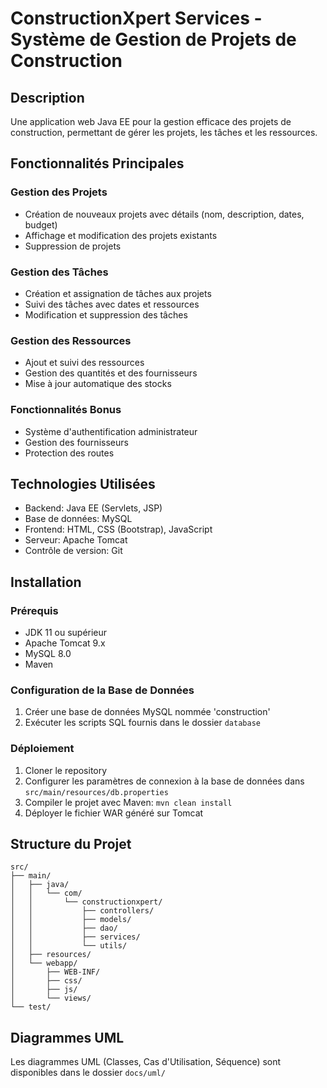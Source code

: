 # ConstructionXpert Services - Système de Gestion de Projets de Construction

## Description
Une application web Java EE pour la gestion efficace des projets de construction, permettant de gérer les projets, les tâches et les ressources.

## Fonctionnalités Principales

### Gestion des Projets
- Création de nouveaux projets avec détails (nom, description, dates, budget)
- Affichage et modification des projets existants
- Suppression de projets

### Gestion des Tâches
- Création et assignation de tâches aux projets
- Suivi des tâches avec dates et ressources
- Modification et suppression des tâches

### Gestion des Ressources
- Ajout et suivi des ressources
- Gestion des quantités et des fournisseurs
- Mise à jour automatique des stocks

### Fonctionnalités Bonus
- Système d'authentification administrateur
- Gestion des fournisseurs
- Protection des routes

## Technologies Utilisées
- Backend: Java EE (Servlets, JSP)
- Base de données: MySQL
- Frontend: HTML, CSS (Bootstrap), JavaScript
- Serveur: Apache Tomcat
- Contrôle de version: Git

## Installation

### Prérequis
- JDK 11 ou supérieur
- Apache Tomcat 9.x
- MySQL 8.0
- Maven

### Configuration de la Base de Données
1. Créer une base de données MySQL nommée 'construction'
2. Exécuter les scripts SQL fournis dans le dossier `database`

### Déploiement
1. Cloner le repository
2. Configurer les paramètres de connexion à la base de données dans `src/main/resources/db.properties`
3. Compiler le projet avec Maven: `mvn clean install`
4. Déployer le fichier WAR généré sur Tomcat

## Structure du Projet
```
src/
├── main/
│   ├── java/
│   │   └── com/
│   │       └── constructionxpert/
│   │           ├── controllers/
│   │           ├── models/
│   │           ├── dao/
│   │           ├── services/
│   │           └── utils/
│   ├── resources/
│   └── webapp/
│       ├── WEB-INF/
│       ├── css/
│       ├── js/
│       └── views/
└── test/
```

## Diagrammes UML
Les diagrammes UML (Classes, Cas d'Utilisation, Séquence) sont disponibles dans le dossier `docs/uml/`